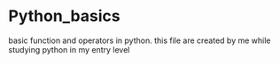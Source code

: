 # Python_basics
basic function and operators in python.
this file are created by me while studying python in my entry level

